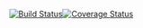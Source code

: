 [![Build Status](https://travis-ci.org/samp3/ohtu-viikko1.svg?branch=master)](https://travis-ci.org/samp3/ohtu-viikko1)[![Coverage Status](https://coveralls.io/repos/github/samp3/ohtu-viikko1/badge.svg?branch=master)](https://coveralls.io/github/samp3/ohtu-viikko1?branch=master)
